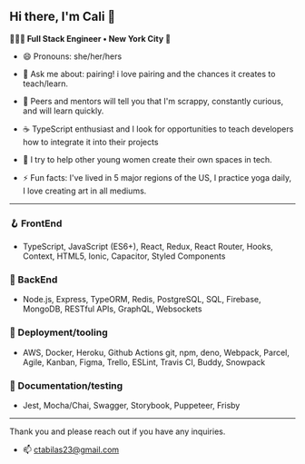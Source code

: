 
## Hi there, I'm Cali 👋

<b>👩🏽‍💻 Full Stack Engineer • New York City 🗽</b>


- 😄 Pronouns: she/her/hers

- 💬 Ask me about: pairing! i love pairing and the chances it creates to teach/learn.

- 🦊 Peers and mentors will tell you that I'm scrappy, constantly curious, and will learn quickly.

- ☕ TypeScript enthusiast and I look for opportunities to teach developers how to integrate it into their projects
  
- 👑 I try to help other young women create their own spaces in tech.
  
- ⚡ Fun facts: I've lived in 5 major regions of the US, I practice yoga daily, I love creating art in all mediums.
 

----


### 🪝 FrontEnd
- TypeScript, JavaScript (ES6+), React, Redux, React Router, Hooks, Context, HTML5, Ionic, Capacitor, Styled Components

### 🐘 BackEnd
- Node.js, Express, TypeORM, Redis, PostgreSQL, SQL, Firebase, MongoDB, RESTful APIs, GraphQL, Websockets

### 🐳 Deployment/tooling
- AWS,   Docker, Heroku, Github Actions git, npm, deno, Webpack, Parcel, Agile, Kanban, Figma, Trello, ESLint, Travis CI, Buddy, Snowpack

### 🔭 Documentation/testing
- Jest, Mocha/Chai, Swagger, Storybook, Puppeteer, Frisby

---




Thank you and please reach out if you have any inquiries.
- 📫 ctabilas23@gmail.com
